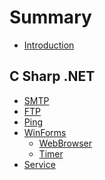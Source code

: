 # Summary

* [Introduction](README.md)

## C Sharp .NET
* [SMTP](csharp\smtp.md)
* [FTP](csharp\ftp.md)
* [Ping](csharp\ping.md)
* [WinForms](csharp\winform\README.md)
    * [WebBrowser](csharp\winform\webbrowser.md)
    * [Timer](csharp\winform\timer.md)
* [Service](csharp\service\README.md)    

<!---
## Xamarin    
* [Forms](xamarin\forms.md)
* [PCL](xamarin\pcl.md)
    
## JavaScript
* [Angular](js\angular\README.md)


## Babun

## Android
* [Intent](android\intent.md)
* [Activity](android\activity.md)
* [Layout](android\layout.md)

## General OO Programming
* [Design Patterns](prog\pattern\README.md)
    * [Singleton](prog\pattern\singleton.md)
-->


    






